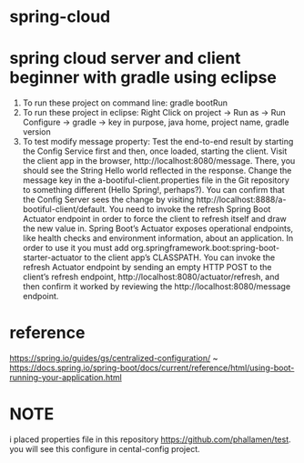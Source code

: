 # spring-cloud
# spring cloud server and client beginner with gradle using eclipse 

1. To run these project on command line: 
 gradle bootRun
2. To run these project in eclipse:
Right Click on project -> Run as -> Run Configure -> gradle -> key in purpose, java home, project name, gradle version
3. To test modify message property: 
Test the end-to-end result by starting the Config Service first and then, once loaded, starting the client. Visit the client app in the browser, http://localhost:8080/message. There, you should see the String Hello world reflected in the response.
Change the message key in the a-bootiful-client.properties file in the Git repository to something different (Hello Spring!, perhaps?). You can confirm that the Config Server sees the change by visiting http://localhost:8888/a-bootiful-client/default. You need to invoke the refresh Spring Boot Actuator endpoint in order to force the client to refresh itself and draw the new value in. Spring Boot’s Actuator exposes operational endpoints, like health checks and environment information, about an application. In order to use it you must add org.springframework.boot:spring-boot-starter-actuator to the client app’s CLASSPATH. You can invoke the refresh Actuator endpoint by sending an empty HTTP POST to the client’s refresh endpoint, http://localhost:8080/actuator/refresh, and then confirm it worked by reviewing the http://localhost:8080/message endpoint.

# reference 
https://spring.io/guides/gs/centralized-configuration/ ~ 
https://docs.spring.io/spring-boot/docs/current/reference/html/using-boot-running-your-application.html

# NOTE
i placed properties file in this repository https://github.com/phallamen/test. you will see this configure in cental-config project.

